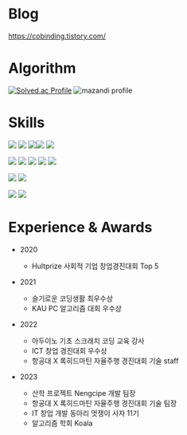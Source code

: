 # Blog
https://cobinding.tistory.com/
      
# Algorithm
[![Solved.ac Profile](http://mazassumnida.wtf/api/v2/generate_badge?boj=cobinding)](https://solved.ac/cobinding/)
![mazandi profile](http://mazandi.herokuapp.com/api?handle=cobinding&theme=cold)

# Skills
<img src="https://img.shields.io/badge/Java-3DDC84?style=for-the-badge&logo=Java&logoColor=black"> <img src="https://img.shields.io/badge/Python-3776AB?style=for-the-badge&logo=python&logoColor=white"> <img src="https://img.shields.io/badge/Kotlin-7F52FF?style=for-the-badge&logo=Kotlin&logoColor=white"><img src="https://img.shields.io/badge/R-276DC3?style=for-the-badge&logo=R&logoColor=white"> <img src="https://img.shields.io/badge/java-007396?style=for-the-badge&logo=java&logoColor=white"> 

<img src="https://img.shields.io/badge/Spring-6DB33F?style=for-the-badge&logo=Spring&logoColor=white"> <img src="https://img.shields.io/badge/SpringBoot-6DB33F?style=for-the-badge&logo=Spring-Boot&logoColor=white"> <img src="https://img.shields.io/badge/AndroidStudio-3DDC84?style=for-the-badge&logo=AndroidStudio&logoColor=black">  <img src="https://img.shields.io/badge/AmazonAWS-232F3E?style=for-the-badge&logo=AmazonAWS&logoColor=white"> <img src="https://img.shields.io/badge/html5-E34F26?style=for-the-badge&logo=html5&logoColor=white">

<img src="https://img.shields.io/badge/MySQL-4479A1?style=for-the-badge&logo=MySQL&logoColor=white"> <img src="https://img.shields.io/badge/Firebase-FFCA28?style=for-the-badge&logo=Firebase&logoColor=red"> 

<img src="https://img.shields.io/badge/Git-F05032?style=for-the-badge&logo=Git&logoColor=white"> <img src="https://img.shields.io/badge/Github-181717?style=for-the-badge&logo=Github&logoColor=white"> 


# Experience & Awards
- 2020
    - Hultprize 사회적 기업 창업경진대회 Top 5
- 2021
    - 슬기로운 코딩생활 최우수상
    - KAU PC 알고리즘 대회 우수상
- 2022
    - 아두이노 기초 스크래치 코딩 교육 강사
    - ICT 창업 경진대회 우수상
    - 항공대 X 록히드마틴 자율주행 경진대회 기술 staff

- 2023
    - 산학 프로젝트 Nengcipe 개발 팀장
    - 항공대 X 록히드마틴 자율주행 경진대회 기술 팀장
    - IT 창업 개발 동아리 멋쟁이 사자 11기
    - 알고리즘 학회 Koala
